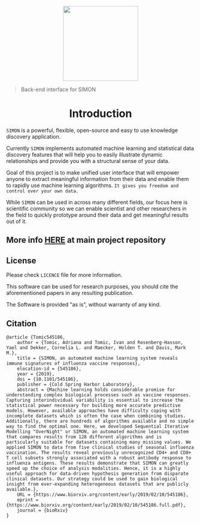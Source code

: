 <p align="center">
    <img width="200" src="https://github.com/genular/simon-frontend/raw/master/src/app/assets/logo/png/dark_logo_transparent@2x.png">
</p>

> Back-end interface for SIMON

<h1 align="center">Introduction</h1>

`SIMON` is a powerful, flexible, open-source and easy to use knowledge discovery application.

Currently `SIMON` implements automated machine learning and statistical data discovery features
that will help you to easily illustrate dynamic relationships and provide you with a structural sense of your data.

Goal of this project is to make unified user interface that will empower anyone to extract meaningful information from their data and enable them to rapidly use machine learning algorithms. `It gives you freedom and control over your own data.`

While `SIMON` can be used in across many different fields, 
our focus here is scientific community so we can enable scientist and other researchers in the field to quickly prototype around their data and get meaningful results out of it.

## More info [HERE](https://github.com/genular/simon-frontend) at main project repository

## License
Please check `LICENCE` file for more information.

This software can be used for research purposes, you should cite
the aforementioned papers in any resulting publication.

The Software is provided "as is", without warranty of any kind.

## Citation
```
@article {Tomic545186,
    author = {Tomic, Adriana and Tomic, Ivan and Rosenberg-Hasson, Yael and Dekker, Cornelia L. and Maecker, Holden T. and Davis, Mark M.},
    title = {SIMON, an automated machine learning system reveals immune signatures of influenza vaccine responses},
    elocation-id = {545186},
    year = {2019},
    doi = {10.1101/545186},
    publisher = {Cold Spring Harbor Laboratory},
    abstract = {Machine learning holds considerable promise for understanding complex biological processes such as vaccine responses. Capturing interindividual variability is essential to increase the statistical power necessary for building more accurate predictive models. However, available approaches have difficulty coping with incomplete datasets which is often the case when combining studies. Additionally, there are hundreds of algorithms available and no simple way to find the optimal one. Here, we developed Sequential Iterative Modelling "OverNight" or SIMON, an automated machine learning system that compares results from 128 different algorithms and is particularly suitable for datasets containing many missing values. We applied SIMON to data from five clinical studies of seasonal influenza vaccination. The results reveal previously unrecognized CD4+ and CD8+ T cell subsets strongly associated with a robust antibody response to influenza antigens. These results demonstrate that SIMON can greatly speed up the choice of analysis modalities. Hence, it is a highly useful approach for data-driven hypothesis generation from disparate clinical datasets. Our strategy could be used to gain biological insight from ever-expanding heterogeneous datasets that are publicly available.},
    URL = {https://www.biorxiv.org/content/early/2019/02/10/545186},
    eprint = {https://www.biorxiv.org/content/early/2019/02/10/545186.full.pdf},
    journal = {bioRxiv}
}
```